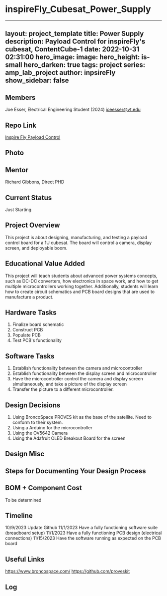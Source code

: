 # inspireFly_Cubesat_Power_Supply
---
layout: project_template
title: Power Supply
description: Payload Control for inspireFly's cubesat, ContentCube-1
date: 2022-10-31 02:31:00
hero_image: 
image: 
hero_height: is-small
hero_darken: true
tags: project
series: amp_lab_project
author: inpsireFly
show_sidebar: false
---

## Members
Joe Esser, Electrical Engineering Student (2024)
joeesser@vt.edu
## Repo Link
<a class="button is-link" href="https://github.com/Amp-Lab-at-VT/inspireFly_Cubesat_Power_Supply/" >Inspire Fly Payload Control</a>

## Photo

## Mentor
Richard Gibbons, Direct PHD 

## Current Status
Just Starting

## Project Overview
This project is about designing, manufacturing, and testing a payload control board for a 1U cubesat. The board will control a camera, display screen, and deployable boom. 

## Educational Value Added
This project will teach students about advanced power systems concepts, such as DC-DC converters, how electronics in space work, and how to get multiple microcontrollers working together.
Additionally, students will learn how to create circuit schematics and PCB board designs that are used to manufacture a product.

## Hardware Tasks
1. Finalize board schematic
2. Construct PCB
3. Populate PCB
4. Test PCB's functionality

## Software Tasks
1. Establish functionality between the camera and microcontroller
2. Establish functionality between the display screen and microcontroller
3. Have the microcontroller control the camera and display screen simultaneously, and take a picture of the display screen
4. Transfer the picture to a different microcontroller.

## Design Decisions
1. Using BroncoSpace PROVES kit as the base of the satellite. Need to conform to their system.
2. Using a Arduino for the microcontroller
3. Using the OV5642 Camera
4. Using the Adafruit OLED Breakout Board for the screen

## Design Misc

## Steps for Documenting Your Design Process

## BOM + Component Cost
To be determined
## Timeline
10/9/2023 Update Github
11/1/2023 Have a fully functioning software suite (breadboard setup)
11/1/2023 Have a fully functioning PCB design (electrical connections)
11/15/2023 Have the software running as expected on the PCB board

## Useful Links
https://www.broncospace.com/
https://github.com/proveskit

## Log
